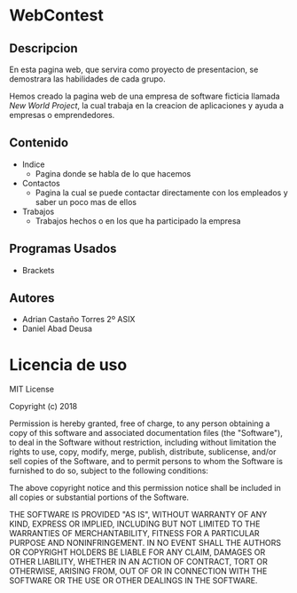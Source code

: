 # WebContest

## Descripcion

En esta pagina web, que servira como proyecto de presentacion, se demostrara las habilidades de cada grupo.

Hemos creado la pagina web de una empresa de software ficticia llamada *New World Project*, la cual trabaja en la creacion de aplicaciones y ayuda a empresas o emprendedores.

## Contenido

* Indice
    * Pagina donde se habla de lo que hacemos
* Contactos
    * Pagina la cual se puede contactar directamente con los empleados y saber un poco mas de ellos
* Trabajos
    * Trabajos hechos o en los que ha participado la empresa

    
## Programas Usados

* Brackets

## Autores

* Adrian Castaño Torres 2º ASIX
* Daniel Abad Deusa

# Licencia de uso
MIT License

Copyright (c) 2018

Permission is hereby granted, free of charge, to any person obtaining a copy
of this software and associated documentation files (the "Software"), to deal
in the Software without restriction, including without limitation the rights
to use, copy, modify, merge, publish, distribute, sublicense, and/or sell
copies of the Software, and to permit persons to whom the Software is
furnished to do so, subject to the following conditions:

The above copyright notice and this permission notice shall be included in all
copies or substantial portions of the Software.

THE SOFTWARE IS PROVIDED "AS IS", WITHOUT WARRANTY OF ANY KIND, EXPRESS OR
IMPLIED, INCLUDING BUT NOT LIMITED TO THE WARRANTIES OF MERCHANTABILITY,
FITNESS FOR A PARTICULAR PURPOSE AND NONINFRINGEMENT. IN NO EVENT SHALL THE
AUTHORS OR COPYRIGHT HOLDERS BE LIABLE FOR ANY CLAIM, DAMAGES OR OTHER
LIABILITY, WHETHER IN AN ACTION OF CONTRACT, TORT OR OTHERWISE, ARISING FROM,
OUT OF OR IN CONNECTION WITH THE SOFTWARE OR THE USE OR OTHER DEALINGS IN THE
SOFTWARE.
